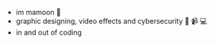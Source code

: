 - im mamoon 🤝
- graphic designing, video effects and cybersecurity 🎨 📹 💻
- in and out of coding

<!---
DevMamoon/DevMamoon is a ✨ special ✨ repository because its `README.md` (this file) appears on your GitHub profile.
You can click the Preview link to take a look at your changes.
--->
